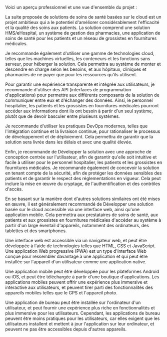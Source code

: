 Voici un aperçu professionnel et une vue d'ensemble du projet :

La suite proposée de solutions de soins de santé basées sur le cloud est un projet ambitieux qui a le potentiel d'améliorer considérablement l'efficacité et la qualité des soins aux patients. La solution comprend une solution HMS/eHospital, un système de gestion des pharmacies, une application de soins de santé pour les patients et un réseau de grossistes en fournitures médicales.

Je recommande également d'utiliser une gamme de technologies cloud, telles que les machines virtuelles, les conteneurs et les fonctions sans serveur, pour héberger la solution. Cela permettra au système de monter et descendre en charge selon les besoins, et aux hôpitaux, cliniques et pharmacies de ne payer que pour les ressources qu'ils utilisent.

Pour garantir une expérience transparente et intégrée aux utilisateurs, je recommande d'utiliser des API (interfaces de programmation d'applications) pour permettre aux différents composants de la solution de communiquer entre eux et d'échanger des données. Ainsi, le personnel hospitalier, les patients et les grossistes en fournitures médicales pourront accéder aux informations dont ils ont besoin à partir d'un seul système, plutôt que de devoir basculer entre plusieurs systèmes.

Je recommande d'utiliser les pratiques DevOps modernes, telles que l'intégration continue et la livraison continue, pour rationaliser le processus de développement et de déploiement. Cela permettra de garantir que la solution sera livrée dans les délais et avec une qualité élevée.

Enfin, je recommande de Développer la solution avec une approche de conception centrée sur l'utilisateur, afin de garantir qu'elle soit intuitive et facile à utiliser pour le personnel hospitalier, les patients et les grossistes en fournitures médicales. Je recommande également de concevoir la solution en tenant compte de la sécurité, afin de protéger les données sensibles des patients et de garantir le respect des réglementations en vigueur. Cela peut inclure la mise en œuvre du cryptage, de l'authentification et des contrôles d'accès.

En se basant sur la manière dont d'autres solutions similaires ont été mises en œuvre, il est généralement recommandé de Développer une solution basée sur le cloud accessible via une interface web, ainsi qu'une application mobile. Cela permettra aux prestataires de soins de santé, aux patients et aux grossistes en fournitures médicales d'accéder au système à partir d'un large éventail d'appareils, notamment des ordinateurs, des tablettes et des smartphones.

Une interface web est accessible via un navigateur web, et peut être développée à l'aide de technologies telles que HTML, CSS et JavaScript. Une application Web progressive (PWA) est un type d'interface Web conçue pour ressembler davantage à une application et qui peut être installée sur l'appareil d'un utilisateur comme une application native.

Une application mobile peut être développée pour les plateformes Android ou iOS, et peut être téléchargée à partir d'une boutique d'applications. Les applications mobiles peuvent offrir une expérience plus immersive et interactive aux utilisateurs, et peuvent tirer parti des fonctionnalités des appareils mobiles telles que le GPS et l'appareil photo.

Une application de bureau peut être installée sur l'ordinateur d'un utilisateur, et peut fournir une expérience plus riche en fonctionnalités et plus immersive pour les utilisateurs. Cependant, les applications de bureau peuvent être moins pratiques pour les utilisateurs, car elles exigent que les utilisateurs installent et mettent à jour l'application sur leur ordinateur, et peuvent ne pas être accessibles depuis d'autres appareils.